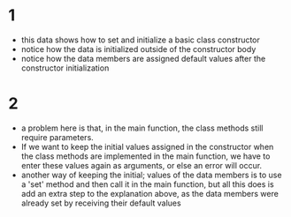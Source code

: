 # 1
- this data shows how to set and initialize a basic class constructor
- notice how the data is initialized outside of the constructor body
- notice how the data members are assigned default values after the constructor initialization

# 2
- a problem here is that, in the main function, the class methods still require parameters.
- If we want to keep the initial values assigned in the constructor when the class methods are implemented in the main function, we have to enter these values again as arguments, or else an error will occur. 
- another way of keeping the initial; values of the data members is to use a 'set' method and then call it in the main function, 
but all this does is add an extra step to the explanation above, as the data members were already set by receiving their default values
